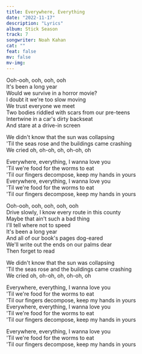 ```yaml
---
title: Everywhere, Everything
date: "2022-11-17"
description: "Lyrics"
album: Stick Season
track: 7
songwriter: Noah Kahan
cat: ""
feat: false
mv: false
mv-img:
---
```


<p className="verse-one">
Ooh-ooh, ooh, ooh, ooh <br />
It's been a long year <br />
Would we survive in a horror movie? <br />
I doubt it we're too slow moving <br />
We trust everyone we meet <br />
Two bodies riddled with scars from our pre-teens <br />
Intertwine in a car's dirty backseat <br />
And stare at a drive-in screen <br />
</p>
<p className="pre-chorus">
We didn't know that the sun was collapsing <br />
'Til the seas rose and the buildings came crashing <br />
We cried oh, oh-oh, oh, oh-oh, oh <br />
</p>
<p className="chorus">
Everywhere, everything, I wanna love you <br />
'Til we're food for the worms to eat <br />
'Til our fingers decompose, keep my hands in yours <br />
Everywhere, everything, I wanna love you <br />
'Til we're food for the worms to eat <br />
'Til our fingers decompose, keep my hands in yours <br />
</p>
<p className="verse-two">
Ooh-ooh, ooh, ooh, ooh, ooh <br />
Drive slowly, I know every route in this county <br />
Maybe that ain't such a bad thing <br />
I'll tell where not to speed <br />
It's been a long year <br />
And all of our book's pages dog-eared <br />
We'll write out the ends on our palms dear <br />
Then forget to read <br />
</p>
<p className="pre-chorus">
We didn't know that the sun was collapsing <br />
'Til the seas rose and the buildings came crashing <br />
We cried oh, oh-oh, oh, oh-oh, oh <br />
</p>
<p className="chorus">
Everywhere, everything, I wanna love you <br />
'Til we're food for the worms to eat <br />
'Til our fingers decompose, keep my hands in yours <br />
Everywhere, everything, I wanna love you <br />
'Til we're food for the worms to eat <br />
'Til our fingers decompose, keep my hands in yours <br />
</p>
<p className="chorus">
Everywhere, everything, I wanna love you <br />
'Til we're food for the worms to eat <br />
'Til our fingers decompose, keep my hands in yours <br />
</p>

